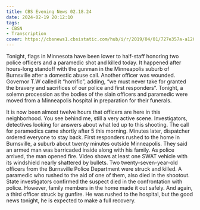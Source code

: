 ```yaml
---
title: CBS Evening News 02.18.24
date: 2024-02-19 20:12:10
tags:
- CBSN
- Transcription
cover: https://cbsnews1.cbsistatic.com/hub/i/r/2019/04/01/727e357a-a126-4138-a2c5-4d3222669d57/thumbnail/640x360/3ff2761028dc5c65cc4f07acd54bcd5c/cbsn2-logo-1920x1080.jpg
---
```

Tonight, flags in Minnesota have been lower to half-staff honoring two police officers and a paramedic shot and killed today. It happened after hours-long standoff with the gunman in the Minneapolis suburb of Burnsville after a domestic abuse call. Another officer was wounded. Governor T.W called it “horrific”, adding, “we must never take for granted the bravery and sacrifices of our police and first responders”. Tonight, a solemn procession as the bodies of the slain officers and paramedic were moved from a Minneapolis hospital in preparation for their funerals. 

It is now been almost twelve hours that officers are here in this neighborhood. You see behind me, still a very active scene. Investigators, detectives looking for answers about what led up to this shooting. The call for paramedics came shortly after 5 this morning. Minutes later, dispatcher ordered everyone to stay back. First responders rushed to the home in Burnsville, a suburb about twenty minutes outside Minneapolis. They said an armed man was barricaded inside along with his family. As police arrived, the man opened fire. Video shows at least one SWAT vehicle with its windshield nearly shattered by bullets. Two twenty-seven-year-old officers from the Burnsville Police Department were struck and killed. A paramedic who rushed to the aid of one of them, also died in the shootout. State investigators confirmed the suspect died in the confrontation with police. However, family members in the home made it out safely. And again, a third officer struck by gunfire. He was rushed to the hospital, but the good news tonight, he is expected to make a full recovery. 
